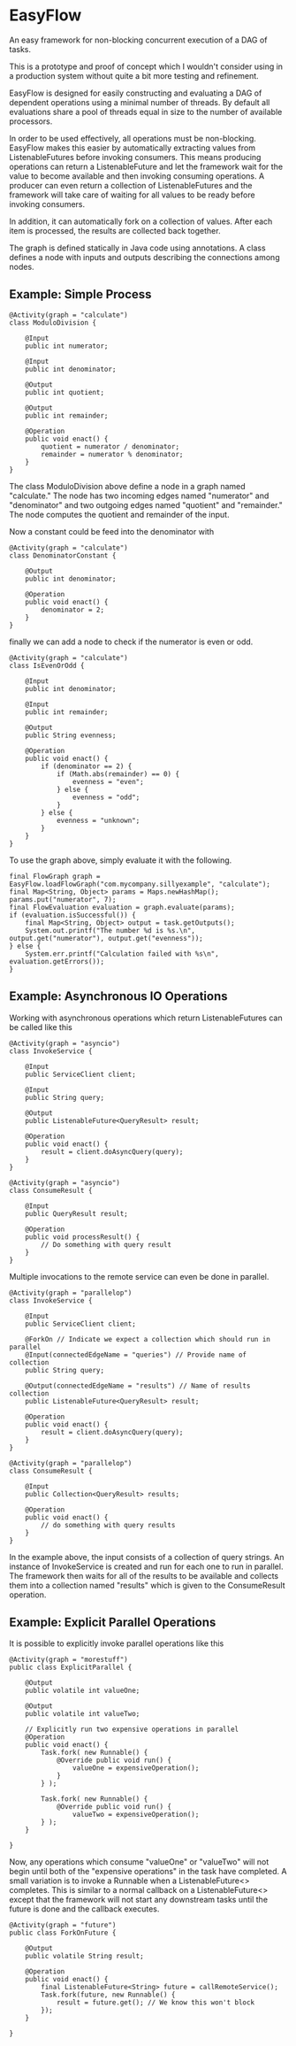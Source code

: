 EasyFlow
========

An easy framework for non-blocking concurrent execution of a DAG of tasks.

This is a prototype and proof of concept which I wouldn't consider using
in a production system without quite a bit more testing and refinement.

EasyFlow is designed for easily constructing and evaluating a DAG of dependent operations using a minimal number of threads.  By default all evaluations share a pool of threads equal in size to the number of available processors.

In order to be used effectively, all operations must be non-blocking. EasyFlow makes this easier by automatically extracting values from ListenableFutures before invoking consumers.  This means producing operations can return a ListenableFuture and let the framework wait for the value to become available and then invoking consuming operations.  A producer can even return a collection of ListenableFutures and the framework will take care of waiting for all values to be ready before invoking consumers.

In addition, it can automatically fork on a collection of values.  After each item is processed, the results are collected back together.

The graph is defined statically in Java code using annotations.  A class defines a node with inputs and outputs describing the connections among nodes.

Example: Simple Process
-----------------------

    @Activity(graph = "calculate")
    class ModuloDivision {
    
        @Input
        public int numerator;
    
        @Input
        public int denominator;
    
        @Output
        public int quotient;
    
        @Output
        public int remainder;
    
        @Operation
        public void enact() {
            quotient = numerator / denominator;
            remainder = numerator % denominator;
        }
    }

The class ModuloDivision above define a node in a graph named "calculate." The node has two incoming edges named "numerator" and "denominator" and two outgoing edges named "quotient" and "remainder."  The node computes the quotient and remainder of the input.

Now a constant could be feed into the denominator with

    @Activity(graph = "calculate")
    class DenominatorConstant {
    
        @Output
        public int denominator;
    
        @Operation
        public void enact() {
            denominator = 2;
        }
    }

finally we can add a node to check if the numerator is even or odd.

    @Activity(graph = "calculate")
    class IsEvenOrOdd {
    
        @Input
        public int denominator;
    
        @Input
        public int remainder;
    
        @Output
        public String evenness;
    
        @Operation
        public void enact() {
            if (denominator == 2) {
                if (Math.abs(remainder) == 0) {
                    evenness = "even";
                } else {
                    evenness = "odd";
                }
            } else {
                evenness = "unknown";
            }
        }
    }

To use the graph above, simply evaluate it with the following.

    final FlowGraph graph = EasyFlow.loadFlowGraph("com.mycompany.sillyexample", "calculate");
    final Map<String, Object> params = Maps.newHashMap();
    params.put("numerator", 7);
    final FlowEvaluation evaluation = graph.evaluate(params);
    if (evaluation.isSuccessful()) {
        final Map<String, Object> output = task.getOutputs();
        System.out.printf("The number %d is %s.\n", output.get("numerator"), output.get("evenness"));
    } else {
        System.err.printf("Calculation failed with %s\n", evaluation.getErrors());
    }

Example: Asynchronous IO Operations
-----------------------------------

Working with asynchronous operations which return ListenableFutures can be called like this

    @Activity(graph = "asyncio")
    class InvokeService {
    
        @Input
        public ServiceClient client;
    
        @Input
        public String query;
    
        @Output
        public ListenableFuture<QueryResult> result;
    
        @Operation
        public void enact() {
            result = client.doAsyncQuery(query);
        }
    }
    
    @Activity(graph = "asyncio")
    class ConsumeResult {
    
        @Input
        public QueryResult result;
    
        @Operation
        public void processResult() {
            // Do something with query result
        }
    }

Multiple invocations to the remote service can even be done in parallel.

    @Activity(graph = "parallelop")
    class InvokeService {
    
        @Input
        public ServiceClient client;
    
        @ForkOn // Indicate we expect a collection which should run in parallel
        @Input(connectedEdgeName = "queries") // Provide name of collection
        public String query;
    
        @Output(connectedEdgeName = "results") // Name of results collection
        public ListenableFuture<QueryResult> result;
    
        @Operation
        public void enact() {
            result = client.doAsyncQuery(query);
        }
    }
    
    @Activity(graph = "parallelop")
    class ConsumeResult {
    
        @Input
        public Collection<QueryResult> results;
    
        @Operation
        public void enact() {
            // do something with query results
        }
    }

In the example above, the input consists of a collection of query strings. An instance of InvokeService is created and run for each one to run in parallel.  The framework then waits for all of the results to be available and collects them into a collection named "results" which is given to the ConsumeResult operation.

Example: Explicit Parallel Operations
-------------------------------------

It is possible to explicitly invoke parallel operations like this

    @Activity(graph = "morestuff")
    public class ExplicitParallel {
    
        @Output
        public volatile int valueOne;
    
        @Output
        public volatile int valueTwo;
    
        // Explicitly run two expensive operations in parallel
        @Operation
        public void enact() {
            Task.fork( new Runnable() {
                @Override public void run() {
                    valueOne = expensiveOperation();
                }
            } );
    
            Task.fork( new Runnable() {
                @Override public void run() {
                    valueTwo = expensiveOperation();
            } );
        }
    
    }

Now, any operations which consume "valueOne" or "valueTwo" will not begin until both of the "expensive operations" in the task have completed.  A small variation is to invoke a Runnable when a ListenableFuture<> completes. This is similar to a normal callback on a ListenableFuture<> except that the framework will not start any downstream tasks until the future is done and the callback executes.

    @Activity(graph = "future")
    public class ForkOnFuture {
    
        @Output
        public volatile String result;
    
        @Operation
        public void enact() {
            final ListenableFuture<String> future = callRemoteService();
            Task.fork(future, new Runnable() {
                result = future.get(); // We know this won't block
            });
        }
    
    }

